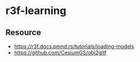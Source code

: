 # r3f-learning

## Resource
* https://r3f.docs.pmnd.rs/tutorials/loading-models
* https://github.com/CesiumGS/obj2gltf
